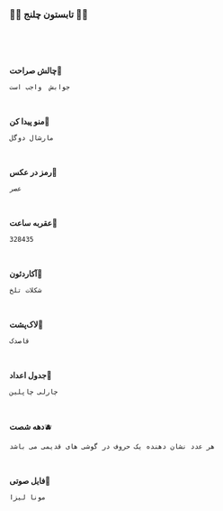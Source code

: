 ### 🍉🍉 تابستون چلنج 🍉🍉
<br>
<br>
<br>

**چالش صراحت**🍇
```
جوابش  واجب است

```
<br>

**منو پیدا کن**🍒
```
مارشال دوگل

```
<br>

**رمز در عکس**🍊
```
عصر

```
<br>


**عقربه ساعت**🍋
```
328435

```
<br>


**آکاردئون**🍍
```
شکلات تلخ

```
<br>


**لاک‌پشت**🍑
```
قاصدک

```
<br>


**جدول اعداد**🥝
```
چارلی چاپلین

```
<br>


**دهه شصت**🫐
```
هر عدد نشان دهنده یک حروف در گوشی های قدیمی می باشد

```
<br>


**فایل صوتی**🍎
```
مونا لیزا

```
<br>






